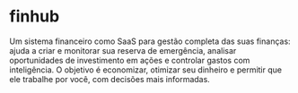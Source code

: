 # finhub
Um sistema financeiro como SaaS para gestão completa das suas finanças: ajuda a criar e monitorar sua reserva de emergência, analisar oportunidades de investimento em ações e controlar gastos com inteligência. O objetivo é economizar, otimizar seu dinheiro e permitir que ele trabalhe por você, com decisões mais informadas.
